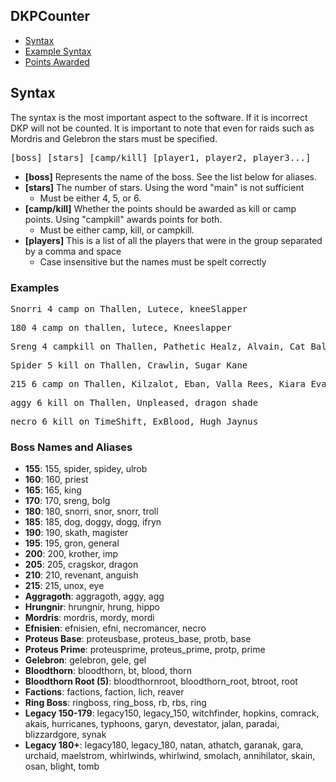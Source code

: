 ## DKPCounter
* <a href="syntax.md">Syntax</a>
* <a href="examples.md">Example Syntax</a>
* <a href="points.md">Points Awarded</a>
## Syntax

The syntax is the most important aspect to the software. If it is incorrect DKP will not be counted. It is important to note that even for raids such as Mordris and Gelebron the stars must be specified.

<pre>[boss] [stars] [camp/kill] [player1, player2, player3...]</pre>

* **[boss]** Represents the name of the boss. See the list below for aliases.
* **[stars]** The number of stars. Using the word "main" is not sufficient
  - Must be either 4, 5, or 6.
* **[camp/kill]** Whether the points should be awarded as kill or camp points. Using "campkill" awards points for both.
  - Must be either camp, kill, or campkill.
* **[players]** This is a list of all the players that were in the group separated by a comma and space
  - Case insensitive but the names must be spelt correctly
  
### Examples
<pre>Snorri 4 camp on Thallen, Lutece, kneeSlapper</pre>
<pre>180 4 camp on thallen, lutece, Kneeslapper</pre>
<pre>Sreng 4 campkill on Thallen, Pathetic Healz, Alvain, Cat Balou</pre>
<pre>Spider 5 kill on Thallen, Crawlin, Sugar Kane</pre>
<pre>215 6 camp on Thallen, Kilzalot, Eban, Valla Rees, Kiara Evangelin</pre>
<pre>aggy 6 kill on Thallen, Unpleased, dragon shade</pre>
<pre>necro 6 kill on TimeShift, ExBlood, Hugh Jaynus</pre>


### Boss Names and Aliases
* **155**: 155, spider, spidey, ulrob
* **160**: 160, priest
* **165**: 165, king
* **170**: 170, sreng, bolg
* **180**: 180, snorri, snor, snorr, troll
* **185**: 185, dog, doggy, dogg, ifryn
* **190**: 190, skath, magister
* **195**: 195, gron, general
* **200**: 200, krother, imp
* **205**: 205, cragskor, dragon
* **210**: 210, revenant, anguish
* **215**: 215, unox, eye
* **Aggragoth**: aggragoth, aggy, agg
* **Hrungnir**: hrungnir, hrung, hippo
* **Mordris**: mordris, mordy, mordi
* **Efnisien**: efnisien, efni, necromancer, necro
* **Proteus Base**: proteusbase, proteus_base, protb, base
* **Proteus Prime**: proteusprime, proteus_prime, protp, prime
* **Gelebron**: gelebron, gele, gel
* **Bloodthorn**: bloodthorn, bt, blood, thorn
* **Bloodthorn Root (5)**: bloodthornroot, bloodthorn_root, btroot, root
* **Factions**: factions, faction, lich, reaver
* **Ring Boss**: ringboss, ring_boss, rb, rbs, ring
* **Legacy 150-179**: legacy150, legacy_150, witchfinder, hopkins, comrack, akais, hurricanes, typhoons, garyn, devestator, jalan, paradai, blizzardgore, synak
* **Legacy 180+**: legacy180, legacy_180, natan, athatch, garanak, gara, urchaid, maelstrom, whirlwinds, whirlwind, smolach, annihilator, skain, osan, blight, tomb
